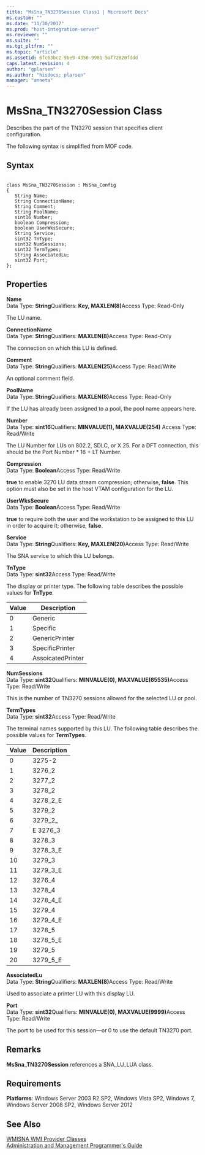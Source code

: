 ```yaml
---
title: "MsSna_TN3270Session Class1 | Microsoft Docs"
ms.custom: ""
ms.date: "11/30/2017"
ms.prod: "host-integration-server"
ms.reviewer: ""
ms.suite: ""
ms.tgt_pltfrm: ""
ms.topic: "article"
ms.assetid: 6fc63bc2-9be9-4350-9981-5af72820fddd
caps.latest.revision: 4
author: "gplarsen"
ms.author: "hisdocs; plarsen"
manager: "anneta"
---
```

# MsSna_TN3270Session Class
Describes the part of the TN3270 session that specifies client configuration.  
  
 The following syntax is simplified from MOF code.  
  
## Syntax  
  
```  
  
class MsSna_TN3270Session : MsSna_Config  
{  
   String Name;  
   String ConnectionName;  
   String Comment;  
   String PoolName;  
   sint16 Number;  
   boolean Compression;  
   boolean UserWksSecure;  
   String Service;  
   sint32 TnType;  
   sint32 NumSessions;  
   sint32 TermTypes;  
   String AssociatedLu;  
   sint32 Port;  
};  
```  
  
## Properties  
 <strong>Name</strong>  
 Data Type: <strong>String</strong>Qualifiers: <strong>Key, MAXLEN(8)</strong>Access Type: Read-Only  
  
 The LU name.  
  
 <strong>ConnectionName</strong>  
 Data Type: <strong>String</strong>Qualifiers: <strong>MAXLEN(8)</strong>Access Type: Read-Only  
  
 The connection on which this LU is defined.  
  
 <strong>Comment</strong>  
 Data Type: <strong>String</strong>Qualifiers: <strong>MAXLEN(25)</strong>Access Type: Read/Write  
  
 An optional comment field.  
  
 <strong>PoolName</strong>  
 Data Type: <strong>String</strong>Qualifiers: <strong>MAXLEN(8)</strong>Access Type: Read-Only  
  
 If the LU has already been assigned to a pool, the pool name appears here.  
  
 **Number**  
 Data Type: **sint16**Qualifiers: **MINVALUE(1), MAXVALUE(254)** Access Type: Read/Write  
  
 The LU Number for LUs on 802.2, SDLC, or X.25. For a DFT connection, this should be the Port Number * 16 + LT Number.  
  
 **Compression**  
 Data Type: **Boolean**Access Type: Read/Write  
  
 **true** to enable 3270 LU data stream compression; otherwise, **false**. This option must also be set in the host VTAM configuration for the LU.  
  
 **UserWksSecure**  
 Data Type: **Boolean**Access Type: Read/Write  
  
 **true** to require both the user and the workstation to be assigned to this LU in order to acquire it; otherwise, **false**.  
  
 <strong>Service</strong>  
 Data Type: <strong>String</strong>Qualifiers: <strong>Key, MAXLEN(20)</strong>Access Type: Read/Write  
  
 The SNA service to which this LU belongs.  
  
 **TnType**  
 Data Type: **sint32**Access Type: Read/Write  
  
 The display or printer type. The following table describes the possible values for **TnType**.  
  
|Value|Description|  
|-----------|-----------------|  
|0|Generic|  
|1|Specific|  
|2|GenericPrinter|  
|3|SpecificPrinter|  
|4|AssoicatedPrinter|  
  
 <strong>NumSessions</strong>  
 Data Type: <strong>sint32</strong>Qualifiers: <strong>MINVALUE(0), MAXVALUE(65535)</strong>Access Type: Read/Write  
  
 This is the number of TN3270 sessions allowed for the selected LU or pool.  
  
 **TermTypes**  
 Data Type: **sint32**Access Type: Read/Write  
  
 The terminal names supported by this LU. The following table describes the possible values for **TermTypes**.  
  
|Value|Description|  
|-----------|-----------------|  
|0|3275-2|  
|1|3276_2|  
|2|3277_2|  
|3|3278_2|  
|4|3278_2_E|  
|5|3279_2|  
|6|3279_2_|  
|7|E 3276_3|  
|8|3278_3|  
|9|3278_3_E|  
|10|3279_3|  
|11|3279_3_E|  
|12|3276_4|  
|13|3278_4|  
|14|3278_4_E|  
|15|3279_4|  
|16|3279_4_E|  
|17|3278_5|  
|18|3278_5_E|  
|19|3279_5|  
|20|3279_5_E|  
  
 <strong>AssociatedLu</strong>  
 Data Type: <strong>String</strong>Qualifiers: <strong>MAXLEN(8)</strong>Access Type: Read/Write  
  
 Used to associate a printer LU with this display LU.  
  
 <strong>Port</strong>  
 Data Type: <strong>sint32</strong>Qualifiers: <strong>MINVALUE(0), MAXVALUE(9999)</strong>Access Type: Read/Write  
  
 The port to be used for this session—or 0 to use the default TN3270 port.  
  
## Remarks  
 **MsSna_TN3270Session** references a SNA_LU_LUA class.  
  
## Requirements  
 **Platforms**: Windows Server 2003 R2 SP2, Windows Vista SP2, Windows 7, Windows Server 2008 SP2, Windows Server 2012  
  
## See Also  
 [WMISNA WMI Provider Classes](../core/wmisna-wmi-provider-classes2.md)   
 [Administration and Management Programmer's Guide](./administration-and-management-programmer-s-guide2.md)